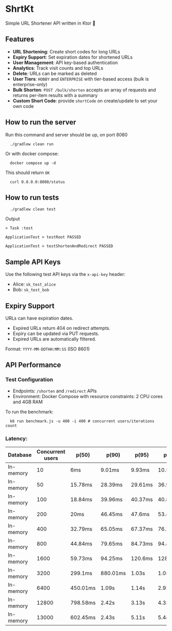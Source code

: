 # ShrtKt

Simple URL Shortener API written in Ktor 🚀

## Features

- **URL Shortening**: Create short codes for long URLs
- **Expiry Support**: Set expiration dates for shortened URLs
- **User Management**: API key-based authentication
- **Analytics**: Track visit counts and top URLs
- **Delete**: URLs can be marked as deleted
- **User Tiers**: `HOBBY` and `ENTERPRISE` with tier-based access (bulk is enterprise-only)
- **Bulk Shorten**: `POST /bulk/shorten` accepts an array of requests and returns per-item results with a summary
- **Custom Short Code**: provide `shortCode` on create/update to set your own code

## How to run the server

Run this command and server should be up, on port 8080

```shell
  ./gradlew clean run
```

Or with docker compose:

```shell
  docker compose up -d
```

This should return `OK`

```shell
  curl 0.0.0.0:8080/status
```

## How to run tests

```shell
  ./gradlew clean test
```

Output

```text
> Task :test

ApplicationTest > testRoot PASSED

ApplicationTest > testShortenAndRedirect PASSED
```

## Sample API Keys
Use the following test API keys via the `x-api-key` header:

- Alice: `sk_test_alice`
- Bob: `sk_test_bob`

## Expiry Support

URLs can have expiration dates.

- Expired URLs return 404 on redirect attempts.
- Expiry can be updated via PUT requests.
- Expired URLs are automatically filtered.

Format: `YYYY-MM-DDTHH:MM:SS` (ISO 8601)

## API Performance

### Test Configuration

- Endpoints: `/shorten` and `/redirect` APIs
- Environment: Docker Compose with resource constraints: 2 CPU cores and 4GB RAM

To run the benchmark:

```shell 
  k6 run benchmark.js -u 400 -i 400 # concurrent users/iterations count
```

### Latency:

| Database  | Concurrent users | p(50)    | p(90)    | p(95)   | p(99)    | failure % |
|-----------|------------------|----------|----------|---------|----------|-----------|  
| In-memory | 10               | 6ms      | 9.01ms   | 9.93ms  | 10.51ms  | 0%        |
| In-memory | 50               | 15.78ms  | 28.39ms  | 29.61ms | 36.99ms  | 0%        |
| In-memory | 100              | 18.84ms  | 39.96ms  | 40.37ms | 40.89ms  | 0%        |
| In-memory | 200              | 20ms     | 46.45ms  | 47.6ms  | 53.47ms  | 0%        |
| In-memory | 400              | 32.79ms  | 65.05ms  | 67.37ms | 76.23ms  | 0%        |
| In-memory | 800              | 44.84ms  | 79.65ms  | 84.73ms | 94.47ms  | 0%        |
| In-memory | 1600             | 59.73ms  | 94.25ms  | 120.6ms | 128.97ms | 0%        |
| In-memory | 3200             | 299.1ms  | 880.01ms | 1.03s   | 1.05s    | 0%        |
| In-memory | 6400             | 450.01ms | 1.09s    | 1.14s   | 2.92s    | 0%        |
| In-memory | 12800            | 798.58ms | 2.42s    | 3.13s   | 4.33s    | 0%        |
| In-memory | 13000            | 602.45ms | 2.43s    | 5.11s   | 5.44s    | 0.05%     |
